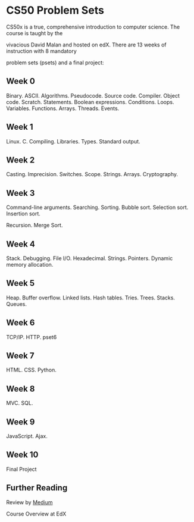 # CS50 Problem Sets

CS50x is a true, comprehensive introduction to computer science. The course is taught by the 

vivacious David Malan and hosted on edX. There are 13 weeks of instruction with 8 mandatory 

problem sets (psets) and a final project:

## Week 0

Binary. ASCII. Algorithms. Pseudocode. Source code. Compiler. Object code. Scratch. Statements. Boolean expressions. Conditions. Loops. Variables. Functions. Arrays. Threads. Events.

## Week 1

Linux. C. Compiling. Libraries. Types. Standard output.

## Week 2

Casting. Imprecision. Switches. Scope. Strings. Arrays. Cryptography.

## Week 3

Command-line arguments. Searching. Sorting. Bubble sort. Selection sort. Insertion sort. 

Recursion. Merge Sort.

## Week 4

Stack. Debugging. File I/O. Hexadecimal. Strings. Pointers. Dynamic memory allocation. 


## Week 5

Heap. Buffer overflow. Linked lists. Hash tables. Tries. Trees. Stacks. Queues. 

## Week 6

TCP/IP. HTTP. pset6

## Week 7

HTML. CSS. Python.

## Week 8

MVC. SQL.

## Week 9

JavaScript. Ajax. 

## Week 10

Final Project


## Further Reading

Review by [Medium](https://medium.com/@davidventuri/review-harvard-cs50-introduction-to-computer-science-75405e684a61)

Course Overview at EdX